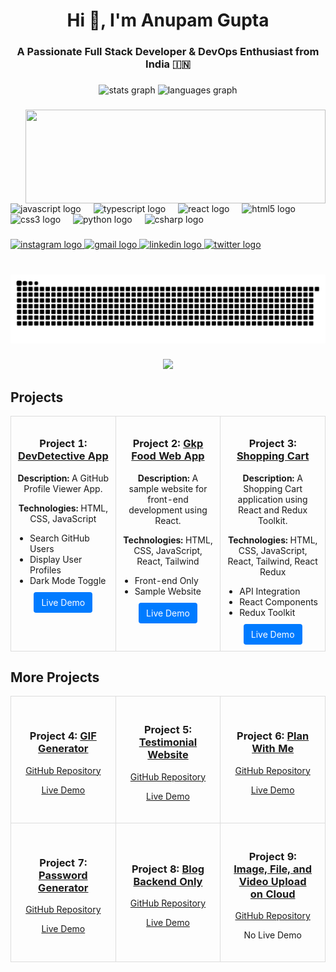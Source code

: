 <h1 align="center">Hi 👋, I'm Anupam Gupta</h1>

<h3 align="center">A Passionate Full Stack Developer & DevOps Enthusiast from India 🇮🇳</h3>

###

<div align="center">
  <img src="https://github-readme-stats.vercel.app/api?username=c2gup&hide_title=false&hide_rank=false&show_icons=true&include_all_commits=true&count_private=true&disable_animations=false&theme=dracula&locale=en&hide_border=false" height="150" alt="stats graph"  />
  <img src="https://github-readme-stats.vercel.app/api/top-langs?username=c2gup&locale=en&hide_title=false&layout=compact&card_width=320&langs_count=5&theme=dracula&hide_border=false" height="150" alt="languages graph"  />
</div>

###

<img align="right" height="150" src="https://giphy.com/embed/i1JHRZSXO9LZZDHqii" width="480" height="442" frameBorder="0" class="giphy-embed"  />



###

<div align="left">
  <img src="https://cdn.jsdelivr.net/gh/devicons/devicon/icons/javascript/javascript-original.svg" height="30" alt="javascript logo"  />
  <img width="12" />
  <img src="https://cdn.jsdelivr.net/gh/devicons/devicon/icons/typescript/typescript-original.svg" height="30" alt="typescript logo"  />
  <img width="12" />
  <img src="https://cdn.jsdelivr.net/gh/devicons/devicon/icons/react/react-original.svg" height="30" alt="react logo"  />
  <img width="12" />
  <img src="https://cdn.jsdelivr.net/gh/devicons/devicon/icons/html5/html5-original.svg" height="30" alt="html5 logo"  />
  <img width="12" />
  <img src="https://cdn.jsdelivr.net/gh/devicons/devicon/icons/css3/css3-original.svg" height="30" alt="css3 logo"  />
  <img width="12" />
  <img src="https://cdn.jsdelivr.net/gh/devicons/devicon/icons/python/python-original.svg" height="30" alt="python logo"  />
  <img width="12" />
  <img src="https://cdn.jsdelivr.net/gh/devicons/devicon/icons/csharp/csharp-original.svg" height="30" alt="csharp logo"  />
</div>

###
###

<div align="left">
  <a href="https://www.instagram.com/_c2__not/" target="_blank">
    <img src="https://img.shields.io/static/v1?message=Instagram&logo=instagram&label=&color=E4405F&logoColor=white&labelColor=&style=for-the-badge" height="35" alt="instagram logo"  />
  </a>
  <a href="c2gupt@gmail.com" target="_blank">
    <img src="https://img.shields.io/static/v1?message=Gmail&logo=gmail&label=&color=D14836&logoColor=white&labelColor=&style=for-the-badge" height="35" alt="gmail logo"  />
  </a>
  <a href="https://www.linkedin.com/in/anupamc2/" target="_blank">
    <img src="https://img.shields.io/static/v1?message=LinkedIn&logo=linkedin&label=&color=0077B5&logoColor=white&labelColor=&style=for-the-badge" height="35" alt="linkedin logo"  />
  </a>
  <a href="https://x.com/G2anupamGupta" target="_blank">
    <img src="https://img.shields.io/static/v1?message=Twitter&logo=twitter&label=&color=1DA1F2&logoColor=white&labelColor=&style=for-the-badge" height="35" alt="twitter logo"  />
  </a>
</div>

###

<br clear="both">

<img src="https://raw.githubusercontent.com/c2gup/c2gup/output/snake.svg" alt="Snake animation" />

###

###

<div align="center">
  <img src="https://profile-counter.glitch.me/c2gup/count.svg?"  />
</div>

###


## Projects

<div align="center">
  <table style="width: 100%; table-layout: fixed;">
    <tr>
      <td width="33%" align="center" style="padding: 10px; vertical-align: top; border: 1px solid #ddd;">
        <h3>Project 1: <a href="https://github.com/c2gup/DevDetective_App">DevDetective App</a></h3>
        <p><strong>Description:</strong> A GitHub Profile Viewer App.</p>
        <p><strong>Technologies:</strong> HTML, CSS, JavaScript</p>
        <ul style="margin: 0; padding-left: 20px; text-align: left;">
          <li>Search GitHub Users</li>
          <li>Display User Profiles</li>
          <li>Dark Mode Toggle</li>
        </ul>
        <a href="https://devdetechtiv.onrender.com/" style="display: inline-block; margin-top: 10px; padding: 8px 12px; color: #fff; background-color: #007bff; border-radius: 4px; text-decoration: none;">Live Demo</a>
      </td>
      <td width="33%" align="center" style="padding: 10px; vertical-align: top; border: 1px solid #ddd;">
        <h3>Project 2: <a href="https://github.com/c2gup/FOOd_APP_react_FRontant">Gkp Food Web App</a></h3>
        <p><strong>Description:</strong> A sample website for front-end development using React.</p>
        <p><strong>Technologies:</strong> HTML, CSS, JavaScript, React, Tailwind</p>
        <ul style="margin: 0; padding-left: 20px; text-align: left;">
          <li>Front-end Only</li>
          <li>Sample Website</li>
        </ul>
        <a href="https://foodappreact.vercel.app/" style="display: inline-block; margin-top: 10px; padding: 8px 12px; color: #fff; background-color: #007bff; border-radius: 4px; text-decoration: none;">Live Demo</a>
      </td>
      <td width="33%" align="center" style="padding: 10px; vertical-align: top; border: 1px solid #ddd;">
        <h3>Project 3: <a href="https://github.com/c2gup/ShopingCardt_react">Shopping Cart</a></h3>
        <p><strong>Description:</strong> A Shopping Cart application using React and Redux Toolkit.</p>
        <p><strong>Technologies:</strong> HTML, CSS, JavaScript, React, Tailwind, React Redux</p>
        <ul style="margin: 0; padding-left: 20px; text-align: left;">
          <li>API Integration</li>
          <li>React Components</li>
          <li>Redux Toolkit</li>
        </ul>
        <a href="https://shoping-cardt-react.vercel.app/" style="display: inline-block; margin-top: 10px; padding: 8px 12px; color: #fff; background-color: #007bff; border-radius: 4px; text-decoration: none;">Live Demo</a>
      </td>
    </tr>
  </table>
</div>


## More Projects

<div align="center">
  <table style="width: 100%; table-layout: fixed; border-collapse: collapse;">
    <tr>
      <td width="33%" align="center" style="padding: 20px; border: 1px solid #ddd;">
        <h3>Project 4: <a href="https://github.com/c2gup/Random_GIF_React_Project">GIF Generator</a></h3>
        <p><a href="https://github.com/c2gup/Random_GIF_React_Project">GitHub Repository</a></p>
        <p><a href="https://random-gif-react-project.vercel.app/">Live Demo</a></p>
      </td>
      <td width="33%" align="center" style="padding: 20px; border: 1px solid #ddd;">
        <h3>Project 5: <a href="https://github.com/c2gup/REACT-testimonial-web">Testimonial Website</a></h3>
        <p><a href="https://github.com/c2gup/REACT-testimonial-web">GitHub Repository</a></p>
        <p><a href="https://testimonial.onrender.com/">Live Demo</a></p>
      </td>
      <td width="33%" align="center" style="padding: 20px; border: 1px solid #ddd;">
        <h3>Project 6: <a href="https://github.com/c2gup/react01_plan_with_me">Plan With Me</a></h3>
        <p><a href="https://github.com/c2gup/react01_plan_with_me">GitHub Repository</a></p>
        <p><a href="https://planwithme.onrender.com/">Live Demo</a></p>
      </td>
    </tr>
    <tr>
      <td width="33%" align="center" style="padding: 20px; border: 1px solid #ddd;">
        <h3>Project 7: <a href="https://github.com/c2gup/Password-Generator-First-JavaScript">Password Generator</a></h3>
        <p><a href="https://github.com/c2gup/Password-Generator-First-JavaScript">GitHub Repository</a></p>
        <p><a href="https://password-gen-1.onrender.com/">Live Demo</a></p>
      </td>
      <td width="33%" align="center" style="padding: 20px; border: 1px solid #ddd;">
        <h3>Project 8: <a href="https://github.com/c2gup/Blog_Backend">Blog Backend Only</a></h3>
        <p><a href="https://github.com/c2gup/Blog_Backend">GitHub Repository</a></p>
        <p><a href="https://new-blog-backend.vercel.app/">Live Demo</a></p>
      </td>
      <td width="33%" align="center" style="padding: 20px; border: 1px solid #ddd;">
        <h3>Project 9: <a href="https://github.com/c2gup/FileUploadBackendApp">Image, File, and Video Upload on Cloud</a></h3>
        <p><a href="https://github.com/c2gup/FileUploadBackendApp">GitHub Repository</a></p>
        <p>No Live Demo</p>
      </td>
    </tr>
  </table>
</div>






